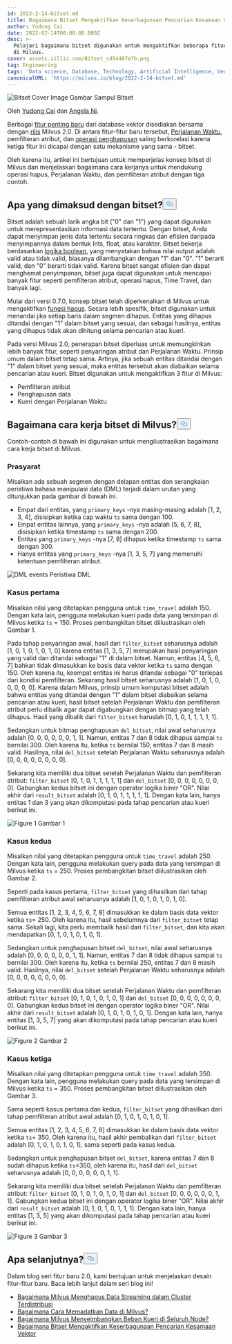 ```yaml
---
id: 2022-2-14-bitset.md
title: Bagaimana Bitset Mengaktifkan Keserbagunaan Pencarian Kesamaan Vektor
author: Yudong Cai
date: 2022-02-14T00:00:00.000Z
desc: >-
  Pelajari bagaimana bitset digunakan untuk mengaktifkan beberapa fitur penting
  di Milvus.
cover: assets.zilliz.com/Bitset_cd54487e7b.png
tag: Engineering
tags: 'Data science, Database, Technology, Artificial Intelligence, Vector Management'
canonicalURL: 'https://milvus.io/blog/2022-2-14-bitset.md'
---
```

<p>
  
   <span class="img-wrapper"> <img translate="no" src="https://assets.zilliz.com/Bitset_cd54487e7b.png" alt="Bitset Cover Image" class="doc-image" id="bitset-cover-image" />
   </span> <span class="img-wrapper"> <span>Gambar Sampul Bitset</span> </span></p>
<p>Oleh <a href="https://github.com/cydrain">Yudong Cai</a> dan <a href="https://www.linkedin.com/in/yiyun-n-2aa713163/">Angela Ni</a>.</p>
<p>Berbagai <a href="https://milvus.io/blog/2022-1-27-milvus-2-0-a-glimpse-at-new-features.md">fitur penting baru</a> dari database vektor disediakan bersama dengan <a href="https://milvus.io/blog/2022-1-25-annoucing-general-availability-of-milvus-2-0.md">rilis</a> Milvus 2.0. Di antara fitur-fitur baru tersebut, <a href="https://milvus.io/docs/v2.0.x/timetravel_ref.md">Perjalanan Waktu</a>, pemfilteran atribut, dan <a href="https://milvus.io/blog/2022-02-07-how-milvus-deletes-streaming-data-in-distributed-cluster.md">operasi penghapusan</a> saling berkorelasi karena ketiga fitur ini dicapai dengan satu mekanisme yang sama - bitset.</p>
<p>Oleh karena itu, artikel ini bertujuan untuk memperjelas konsep bitset di Milvus dan menjelaskan bagaimana cara kerjanya untuk mendukung operasi hapus, Perjalanan Waktu, dan pemfilteran atribut dengan tiga contoh.</p>
<h2 id="What-is-bitset" class="common-anchor-header">Apa yang dimaksud dengan bitset?<button data-href="#What-is-bitset" class="anchor-icon" translate="no">
      <svg translate="no"
        aria-hidden="true"
        focusable="false"
        height="20"
        version="1.1"
        viewBox="0 0 16 16"
        width="16"
      >
        <path
          fill="#0092E4"
          fill-rule="evenodd"
          d="M4 9h1v1H4c-1.5 0-3-1.69-3-3.5S2.55 3 4 3h4c1.45 0 3 1.69 3 3.5 0 1.41-.91 2.72-2 3.25V8.59c.58-.45 1-1.27 1-2.09C10 5.22 8.98 4 8 4H4c-.98 0-2 1.22-2 2.5S3 9 4 9zm9-3h-1v1h1c1 0 2 1.22 2 2.5S13.98 12 13 12H9c-.98 0-2-1.22-2-2.5 0-.83.42-1.64 1-2.09V6.25c-1.09.53-2 1.84-2 3.25C6 11.31 7.55 13 9 13h4c1.45 0 3-1.69 3-3.5S14.5 6 13 6z"
        ></path>
      </svg>
    </button></h2><p>Bitset adalah sebuah larik angka bit ("0" dan "1") yang dapat digunakan untuk merepresentasikan informasi data tertentu. Dengan bitset, Anda dapat menyimpan jenis data tertentu secara ringkas dan efisien daripada menyimpannya dalam bentuk Ints, float, atau karakter. Bitset bekerja berdasarkan <a href="https://milvus.io/docs/v2.0.x/boolean.md">logika boolean</a>, yang menyatakan bahwa nilai output adalah valid atau tidak valid, biasanya dilambangkan dengan "1" dan "0". "1" berarti valid, dan "0" berarti tidak valid. Karena bitset sangat efisien dan dapat menghemat penyimpanan, bitset juga dapat digunakan untuk mencapai banyak fitur seperti pemfilteran atribut, operasi hapus, Time Travel, dan banyak lagi.</p>
<p>Mulai dari versi 0.7.0, konsep bitset telah diperkenalkan di Milvus untuk mengaktifkan <a href="https://milvus.io/blog/deleting-data-in-milvus.md">fungsi hapus</a>. Secara lebih spesifik, bitset digunakan untuk menandai jika setiap baris dalam segmen dihapus. Entitas yang dihapus ditandai dengan "1" dalam bitset yang sesuai, dan sebagai hasilnya, entitas yang dihapus tidak akan dihitung selama pencarian atau kueri.</p>
<p>Pada versi Milvus 2.0, penerapan bitset diperluas untuk memungkinkan lebih banyak fitur, seperti penyaringan atribut dan Perjalanan Waktu. Prinsip umum dalam bitset tetap sama. Artinya, jika sebuah entitas ditandai dengan "1" dalam bitset yang sesuai, maka entitas tersebut akan diabaikan selama pencarian atau kueri. Bitset digunakan untuk mengaktifkan 3 fitur di Milvus:</p>
<ul>
<li>Pemfilteran atribut</li>
<li>Penghapusan data</li>
<li>Kueri dengan Perjalanan Waktu</li>
</ul>
<h2 id="How-does-bitset-work-in-Milvus" class="common-anchor-header">Bagaimana cara kerja bitset di Milvus?<button data-href="#How-does-bitset-work-in-Milvus" class="anchor-icon" translate="no">
      <svg translate="no"
        aria-hidden="true"
        focusable="false"
        height="20"
        version="1.1"
        viewBox="0 0 16 16"
        width="16"
      >
        <path
          fill="#0092E4"
          fill-rule="evenodd"
          d="M4 9h1v1H4c-1.5 0-3-1.69-3-3.5S2.55 3 4 3h4c1.45 0 3 1.69 3 3.5 0 1.41-.91 2.72-2 3.25V8.59c.58-.45 1-1.27 1-2.09C10 5.22 8.98 4 8 4H4c-.98 0-2 1.22-2 2.5S3 9 4 9zm9-3h-1v1h1c1 0 2 1.22 2 2.5S13.98 12 13 12H9c-.98 0-2-1.22-2-2.5 0-.83.42-1.64 1-2.09V6.25c-1.09.53-2 1.84-2 3.25C6 11.31 7.55 13 9 13h4c1.45 0 3-1.69 3-3.5S14.5 6 13 6z"
        ></path>
      </svg>
    </button></h2><p>Contoh-contoh di bawah ini digunakan untuk mengilustrasikan bagaimana cara kerja bitset di Milvus.</p>
<h3 id="Prerequisites" class="common-anchor-header">Prasyarat</h3><p>Misalkan ada sebuah segmen dengan delapan entitas dan serangkaian peristiwa bahasa manipulasi data (DML) terjadi dalam urutan yang ditunjukkan pada gambar di bawah ini.</p>
<ul>
<li>Empat dari entitas, yang <code translate="no">primary_keys</code> -nya masing-masing adalah [1, 2, 3, 4], disisipkan ketika cap waktu <code translate="no">ts</code> sama dengan 100.</li>
<li>Empat entitas lainnya, yang <code translate="no">primary_keys</code> -nya adalah [5, 6, 7, 8], disisipkan ketika timestamp <code translate="no">ts</code> sama dengan 200.</li>
<li>Entitas yang <code translate="no">primary_keys</code> -nya [7, 8] dihapus ketika timestamp <code translate="no">ts</code> sama dengan 300.</li>
<li>Hanya entitas yang <code translate="no">primary_keys</code> -nya [1, 3, 5, 7] yang memenuhi ketentuan pemfilteran atribut.</li>
</ul>
<p>
  
   <span class="img-wrapper"> <img translate="no" src="https://assets.zilliz.com/UML_1_0a3605808c.jpg" alt="DML events" class="doc-image" id="dml-events" />
   </span> <span class="img-wrapper"> <span>Peristiwa DML</span> </span></p>
<h3 id="Case-one" class="common-anchor-header">Kasus pertama</h3><p>Misalkan nilai yang ditetapkan pengguna untuk <code translate="no">time_travel</code> adalah 150. Dengan kata lain, pengguna melakukan kueri pada data yang tersimpan di Milvus ketika <code translate="no">ts</code> = 150. Proses pembangkitan bitset diilustrasikan oleh Gambar 1.</p>
<p>Pada tahap penyaringan awal, hasil dari <code translate="no">filter_bitset</code> seharusnya adalah [1, 0, 1, 0, 1, 0, 1, 0] karena entitas [1, 3, 5, 7] merupakan hasil penyaringan yang valid dan ditandai sebagai "1" di dalam bitset. Namun, entitas [4, 5, 6, 7] bahkan tidak dimasukkan ke basis data vektor ketika <code translate="no">ts</code> sama dengan 150. Oleh karena itu, keempat entitas ini harus ditandai sebagai "0" terlepas dari kondisi pemfilteran. Sekarang hasil bitset seharusnya adalah [1, 0, 1, 0, 0, 0, 0, 0]. Karena dalam Milvus, prinsip umum komputasi bitset adalah bahwa entitas yang ditandai dengan "1" dalam bitset diabaikan selama pencarian atau kueri, hasil bitset setelah Perjalanan Waktu dan pemfilteran atribut perlu dibalik agar dapat digabungkan dengan bitmap yang telah dihapus. Hasil yang dibalik dari <code translate="no">filter_bitset</code> haruslah [0, 1, 0, 1, 1, 1, 1, 1].</p>
<p>Sedangkan untuk bitmap penghapusan <code translate="no">del_bitset</code>, nilai awal seharusnya adalah [0, 0, 0, 0, 0, 0, 1, 1]. Namun, entitas 7 dan 8 tidak dihapus sampai <code translate="no">ts</code> bernilai 300. Oleh karena itu, ketika <code translate="no">ts</code> bernilai 150, entitas 7 dan 8 masih valid. Hasilnya, nilai <code translate="no">del_bitset</code> setelah Perjalanan Waktu seharusnya adalah [0, 0, 0, 0, 0, 0, 0, 0].</p>
<p>Sekarang kita memiliki dua bitset setelah Perjalanan Waktu dan pemfilteran atribut: <code translate="no">filter_bitset</code> [0, 1, 0, 1, 1, 1, 1, 1] dan <code translate="no">del_bitset</code> [0, 0, 0, 0, 0, 0, 0, 0].  Gabungkan kedua bitset ini dengan operator logika biner "OR". Nilai akhir dari <code translate="no">result_bitset</code> adalah [0, 1, 0, 1, 1, 1, 1, 1]. Dengan kata lain, hanya entitas 1 dan 3 yang akan dikomputasi pada tahap pencarian atau kueri berikut ini.</p>
<p>
  
   <span class="img-wrapper"> <img translate="no" src="https://assets.zilliz.com/bitset_figure1_1b5852f7a7.jpeg" alt="Figure 1" class="doc-image" id="figure-1" />
   </span> <span class="img-wrapper"> <span>Gambar 1</span> </span></p>
<h3 id="Case-two" class="common-anchor-header">Kasus kedua</h3><p>Misalkan nilai yang ditetapkan pengguna untuk <code translate="no">time_travel</code> adalah 250. Dengan kata lain, pengguna melakukan query pada data yang tersimpan di Milvus ketika <code translate="no">ts</code> = 250. Proses pembangkitan bitset diilustrasikan oleh Gambar 2.</p>
<p>Seperti pada kasus pertama, <code translate="no">filter_bitset</code> yang dihasilkan dari tahap pemfilteran atribut awal seharusnya adalah [1, 0, 1, 0, 1, 0, 1, 0].</p>
<p>Semua entitas [1, 2, 3, 4, 5, 6, 7, 8] dimasukkan ke dalam basis data vektor ketika <code translate="no">ts</code>= 250. Oleh karena itu, hasil sebelumnya dari <code translate="no">filter_bitset</code> tetap sama. Sekali lagi, kita perlu membalik hasil dari <code translate="no">filter_bitset</code>, dan kita akan mendapatkan [0, 1, 0, 1, 0, 1, 0, 1].</p>
<p>Sedangkan untuk penghapusan bitset <code translate="no">del_bitset</code>, nilai awal seharusnya adalah [0, 0, 0, 0, 0, 0, 1, 1]. Namun, entitas 7 dan 8 tidak dihapus sampai <code translate="no">ts</code> bernilai 300. Oleh karena itu, ketika <code translate="no">ts</code> bernilai 250, entitas 7 dan 8 masih valid. Hasilnya, nilai <code translate="no">del_bitset</code> setelah Perjalanan Waktu seharusnya adalah [0, 0, 0, 0, 0, 0, 0, 0].</p>
<p>Sekarang kita memiliki dua bitset setelah Perjalanan Waktu dan pemfilteran atribut: <code translate="no">filter_bitset</code> [0, 1, 0, 1, 0, 1, 0, 1] dan <code translate="no">del_bitset</code> [0, 0, 0, 0, 0, 0, 0, 0].  Gabungkan kedua bitset ini dengan operator logika biner "OR". Nilai akhir dari <code translate="no">result_bitset</code> adalah [0, 1, 0, 1, 0, 1, 0, 1]. Dengan kata lain, hanya entitas [1, 3, 5, 7] yang akan dikomputasi pada tahap pencarian atau kueri berikut ini.</p>
<p>
  
   <span class="img-wrapper"> <img translate="no" src="https://assets.zilliz.com/bitset_figure2_7cbaa7c719.jpeg" alt="Figure 2" class="doc-image" id="figure-2" />
   </span> <span class="img-wrapper"> <span>Gambar 2</span> </span></p>
<h3 id="Case-three" class="common-anchor-header">Kasus ketiga</h3><p>Misalkan nilai yang ditetapkan pengguna untuk <code translate="no">time_travel</code> adalah 350. Dengan kata lain, pengguna melakukan query pada data yang tersimpan di Milvus ketika <code translate="no">ts</code> = 350. Proses pembangkitan bitset diilustrasikan oleh Gambar 3.</p>
<p>Sama seperti kasus pertama dan kedua, <code translate="no">filter_bitset</code> yang dihasilkan dari tahap pemfilteran atribut awal adalah [0, 1, 0, 1, 0, 1, 0, 1].</p>
<p>Semua entitas [1, 2, 3, 4, 5, 6, 7, 8] dimasukkan ke dalam basis data vektor ketika <code translate="no">ts</code>= 350. Oleh karena itu, hasil akhir pembalikan dari <code translate="no">filter_bitset</code> adalah [0, 1, 0, 1, 0, 1, 0, 1], sama seperti pada kasus kedua.</p>
<p>Sedangkan untuk penghapusan bitset <code translate="no">del_bitset</code>, karena entitas 7 dan 8 sudah dihapus ketika <code translate="no">ts</code>=350, oleh karena itu, hasil dari <code translate="no">del_bitset</code> seharusnya adalah [0, 0, 0, 0, 0, 0, 1, 1].</p>
<p>Sekarang kita memiliki dua bitset setelah Perjalanan Waktu dan pemfilteran atribut: <code translate="no">filter_bitset</code> [0, 1, 0, 1, 0, 1, 0, 1] dan <code translate="no">del_bitset</code> [0, 0, 0, 0, 0, 0, 1, 1].  Gabungkan kedua bitset ini dengan operator logika biner "OR". Nilai akhir dari <code translate="no">result_bitset</code> adalah [0, 1, 0, 1, 0, 1, 1, 1]. Dengan kata lain, hanya entitas [1, 3, 5] yang akan dikomputasi pada tahap pencarian atau kueri berikut ini.</p>
<p>
  
   <span class="img-wrapper"> <img translate="no" src="https://assets.zilliz.com/bitset_figure3_dd46a6aecf.jpeg" alt="Figure 3" class="doc-image" id="figure-3" />
   </span> <span class="img-wrapper"> <span>Gambar 3</span> </span></p>
<h2 id="Whats-next" class="common-anchor-header">Apa selanjutnya?<button data-href="#Whats-next" class="anchor-icon" translate="no">
      <svg translate="no"
        aria-hidden="true"
        focusable="false"
        height="20"
        version="1.1"
        viewBox="0 0 16 16"
        width="16"
      >
        <path
          fill="#0092E4"
          fill-rule="evenodd"
          d="M4 9h1v1H4c-1.5 0-3-1.69-3-3.5S2.55 3 4 3h4c1.45 0 3 1.69 3 3.5 0 1.41-.91 2.72-2 3.25V8.59c.58-.45 1-1.27 1-2.09C10 5.22 8.98 4 8 4H4c-.98 0-2 1.22-2 2.5S3 9 4 9zm9-3h-1v1h1c1 0 2 1.22 2 2.5S13.98 12 13 12H9c-.98 0-2-1.22-2-2.5 0-.83.42-1.64 1-2.09V6.25c-1.09.53-2 1.84-2 3.25C6 11.31 7.55 13 9 13h4c1.45 0 3-1.69 3-3.5S14.5 6 13 6z"
        ></path>
      </svg>
    </button></h2><p>Dalam blog seri fitur baru 2.0, kami bertujuan untuk menjelaskan desain fitur-fitur baru. Baca lebih lanjut dalam seri blog ini!</p>
<ul>
<li><a href="https://milvus.io/blog/2022-02-07-how-milvus-deletes-streaming-data-in-distributed-cluster.md">Bagaimana Milvus Menghapus Data Streaming dalam Cluster Terdistribusi</a></li>
<li><a href="https://milvus.io/blog/2022-2-21-compact.md">Bagaimana Cara Memadatkan Data di Milvus?</a></li>
<li><a href="https://milvus.io/blog/2022-02-28-how-milvus-balances-query-load-across-nodes.md">Bagaimana Milvus Menyeimbangkan Beban Kueri di Seluruh Node?</a></li>
<li><a href="https://milvus.io/blog/2022-2-14-bitset.md">Bagaimana Bitset Mengaktifkan Keserbagunaan Pencarian Kesamaan Vektor</a></li>
</ul>
